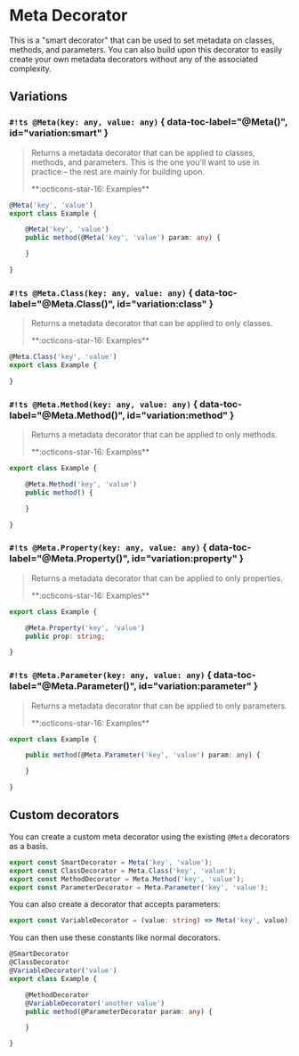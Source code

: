 # Meta Decorator

This is a "smart decorator" that can be used to set metadata on classes, methods, and parameters. You can also build
upon this decorator to easily create your own metadata decorators without any of the associated complexity.

## Variations

### `#!ts @Meta(key: any, value: any)` { data-toc-label="@Meta()", id="variation:smart" }

> Returns a metadata decorator that can be applied to classes, methods, and parameters. This is the one you'll want to
> use in practice – the rest are mainly for building upon.
>
> <div class="ref-head">**:octicons-star-16: Examples**</div>
>
```ts
@Meta('key', 'value')
export class Example {

	@Meta('key', 'value')
	public method(@Meta('key', 'value') param: any) {

	}

}
```

### `#!ts @Meta.Class(key: any, value: any)` { data-toc-label="@Meta.Class()", id="variation:class" }

> Returns a metadata decorator that can be applied to only classes.
>
> <div class="ref-head">**:octicons-star-16: Examples**</div>
>
```ts
@Meta.Class('key', 'value')
export class Example {

}
```

### `#!ts @Meta.Method(key: any, value: any)` { data-toc-label="@Meta.Method()", id="variation:method" }

> Returns a metadata decorator that can be applied to only methods.
>
> <div class="ref-head">**:octicons-star-16: Examples**</div>
>
```ts
export class Example {

	@Meta.Method('key', 'value')
	public method() {

	}

}
```

### `#!ts @Meta.Property(key: any, value: any)` { data-toc-label="@Meta.Property()", id="variation:property" }

> Returns a metadata decorator that can be applied to only properties.
>
> <div class="ref-head">**:octicons-star-16: Examples**</div>
>
```ts
export class Example {

	@Meta.Property('key', 'value')
	public prop: string;

}
```

### `#!ts @Meta.Parameter(key: any, value: any)` { data-toc-label="@Meta.Parameter()", id="variation:parameter" }

> Returns a metadata decorator that can be applied to only parameters.
>
> <div class="ref-head">**:octicons-star-16: Examples**</div>
>
```ts
export class Example {

	public method(@Meta.Parameter('key', 'value') param: any) {

	}

}
```

## Custom decorators

You can create a custom meta decorator using the existing `@Meta` decorators as a basis.

```ts
export const SmartDecorator = Meta('key', 'value');
export const ClassDecorator = Meta.Class('key', 'value');
export const MethodDecorator = Meta.Method('key', 'value');
export const ParameterDecorator = Meta.Parameter('key', 'value');
```

You can also create a decorator that accepts parameters:

```ts
export const VariableDecorator = (value: string) => Meta('key', value);
```

You can then use these constants like normal decorators.

```ts
@SmartDecorator
@ClassDecorator
@VariableDecorator('value')
export class Example {

	@MethodDecorator
	@VariableDecorator('another value')
	public method(@ParameterDecorator param: any) {

	}

}
```
